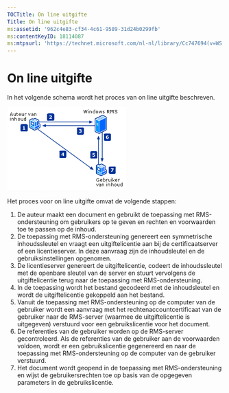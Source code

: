 ```yaml
---
TOCTitle: On line uitgifte
Title: On line uitgifte
ms:assetid: '962c4e83-cf34-4c61-9589-31d24b0299fb'
ms:contentKeyID: 18114087
ms:mtpsurl: 'https://technet.microsoft.com/nl-nl/library/Cc747694(v=WS.10)'
---
```


On line uitgifte
================

In het volgende schema wordt het proces van on line uitgifte beschreven.

![alt text](images/Cc747694.897e47b6-fffe-4b11-bc9f-be58539b9f19(WS.10).gif "Onlinepublicatieproces")

Het proces voor on line uitgifte omvat de volgende stappen:

1.  De auteur maakt een document en gebruikt de toepassing met RMS-ondersteuning om gebruikers op te geven en rechten en voorwaarden toe te passen op de inhoud.
2.  De toepassing met RMS-ondersteuning genereert een symmetrische inhoudssleutel en vraagt een uitgiftelicentie aan bij de certificaatserver of een licentieserver. In deze aanvraag zijn de inhoudsleutel en de gebruiksinstellingen opgenomen.
3.  De licentieserver genereert de uitgiftelicentie, codeert de inhoudssleutel met de openbare sleutel van de server en stuurt vervolgens de uitgiftelicentie terug naar de toepassing met RMS-ondersteuning.
4.  In de toepassing wordt het bestand gecodeerd met de inhoudsleutel en wordt de uitgiftelicentie gekoppeld aan het bestand.
5.  Vanuit de toepassing met RMS-ondersteuning op de computer van de gebruiker wordt een aanvraag met het rechtenaccountcertificaat van de gebruiker naar de RMS-server (waarmee de uitgiftelicentie is uitgegeven) verstuurd voor een gebruikslicentie voor het document.
6.  De referenties van de gebruiker worden op de RMS-server gecontroleerd. Als de referenties van de gebruiker aan de voorwaarden voldoen, wordt er een gebruikslicentie gegenereerd en naar de toepassing met RMS-ondersteuning op de computer van de gebruiker verstuurd.
7.  Het document wordt geopend in de toepassing met RMS-ondersteuning en wijst de gebruikersrechten toe op basis van de opgegeven parameters in de gebruikslicentie.
